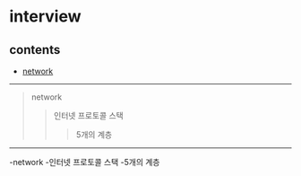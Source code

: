 # interview
## contents
- [network](./contents/network.md)



***
>network
> >인터넷 프로토콜 스택
> > >5개의 계층

***
-network
  -인터넷 프로토콜 스택
    -5개의 계층
